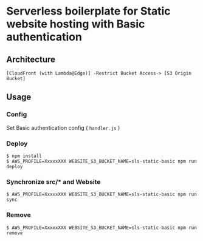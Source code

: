# Serverless boilerplate for Static website hosting with Basic authentication

## Architecture

```
[CloudFront (with Lambda@Edge)] -Restrict Bucket Access-> [S3 Origin Bucket]
```

## Usage

### Config

Set Basic authentication config ( `handler.js` )

### Deploy

```
$ npm install
$ AWS_PROFILE=XxxxxXXX WEBSITE_S3_BUCKET_NAME=sls-static-basic npm run deploy
```

### Synchronize src/* and Website

```
$ AWS_PROFILE=XxxxxXXX WEBSITE_S3_BUCKET_NAME=sls-static-basic npm run sync
```

### Remove

```
$ AWS_PROFILE=XxxxxXXX WEBSITE_S3_BUCKET_NAME=sls-static-basic npm run remove
```
